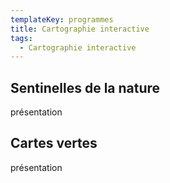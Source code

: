```yaml
---
templateKey: programmes
title: Cartographie interactive
tags:
  - Cartographie interactive
---
```

## Sentinelles de la nature

présentation

## Cartes vertes

présentation